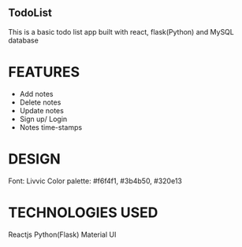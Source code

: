 ## TodoList

This is a basic todo list app built with react, flask(Python) and MySQL database

# FEATURES

- Add notes
- Delete notes
- Update notes
- Sign up/ Login
- Notes time-stamps

# DESIGN

Font: Livvic
Color palette: #f6f4f1, #3b4b50, #320e13

# TECHNOLOGIES USED

Reactjs
Python(Flask)
Material UI

